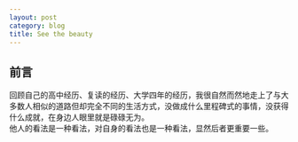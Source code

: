 ```yaml
---
layout: post
category: blog
title: See the beauty
---
```


## 前言 ##

回顾自己的高中经历、复读的经历、大学四年的经历，我很自然而然地走上了与大多数人相似的道路但却完全不同的生活方式，没做成什么里程碑式的事情，没获得什么成就，在身边人眼里就是碌碌无为。
<br>
他人的看法是一种看法，对自身的看法也是一种看法，显然后者更重要一些。
<br>
